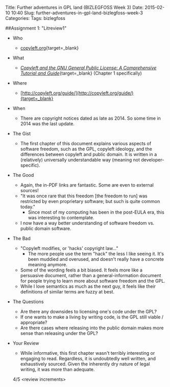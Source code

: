Title: Further adventures in GPL land (BIZLEGFOSS Week 3)
Date: 2015-02-10 10:40
Slug: further-adventures-in-gpl-land-bizlegfoss-week-3
Categories:
Tags: bizlegfoss

##Assignment 1: "Litreview1"

- Who
    - [copyleft.org](http://copyleft.org/guide/){target=_blank}

- What
    - [*Copyleft and the GNU General Public License: A Comprehensive Tutorial and Guide*](http://copyleft.org/guide/){target=_blank} (Chapter 1 specifically)

- Where
    - [http://copyleft.org/guide/](http://copyleft.org/guide/){target=_blank}

- When
    - There are copyright notices dated as late as 2014. So some time in 2014 was the last update.
- The Gist
    - The first chapter of this document explains various aspects of software freedom, such
    as the GPL, copyleft ideology, and the differences between copyleft and public domain.
    It is written in a (relatively) universally understandable way (meaning not
    developer-specific).

- The Good
    - Again, the in-PDF links are fantastic. Some are even to external sources!
    - "It was once rare that this freedom [the freedom to run] was restricted by even proprietary software; but such is quite common today."
        - Since most of my computing has been in the post-EULA era, this was interesting
        to contemplate.
    - I now have a way better understanding of software freedom vs. public domain software.

- The Bad
    - "Copyleft modifies, or 'hacks' copyright law..."
        - The more people use the term "hack" the less I like seeing it. It's been
        muddied and overused, and doesn't really have a concrete meaning anymore.
    - Some of the wording feels a bit biased. It feels more like a persuasive document,
    rather than a general-information document for people trying to learn more about
    software freedom and the GPL.
    - While I love semantics as much as the next guy, it feels like their definitions of
    similar terms are fuzzy at best.

- The Questions
    - Are there any downsides to licensing one's code under the GPL?
    - If one wants to make a living by writing code, is the GPL still viable / appropriate?
    - Are there cases where releasing into the public domain makes more sense than releasing
    under the GPL?

- Your Review
    - While informative, this first chapter wasn't terribly interesting or engaging to read.
    Regardless, it is undoubtedly well written, and exhaustively sourced. Given
    the inherently dry nature of legal writing, it was more than adequate.

    4/5 <review increments\>